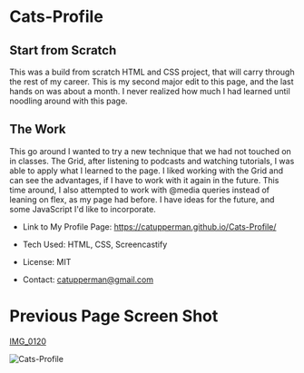 # Cats-Profile

## **Start from Scratch**
This was a build from scratch HTML and CSS project, that will carry through the rest of my career.  This is my second major edit to this page, and the last hands on was about a month.  I never realized how much I had learned until noodling around with this page.  

## **The Work**
This go around I wanted to try a new technique that we had not touched on in classes.  The Grid, after listening to podcasts and watching tutorials, I was able to apply what I learned to the page.  I liked working with the Grid and can see the advantages, if I have to work with it again in the future. This time around, I also attempted to work with @media queries instead of leaning on flex, as my page had before. I have ideas for the future, and some JavaScript I'd like to incorporate.  

* Link to My Profile Page: https://catupperman.github.io/Cats-Profile/

* Tech Used: HTML, CSS, Screencastify

* License: MIT

* Contact: catupperman@gmail.com


# **Previous Page Screen Shot** 
[IMG_0120](https://user-images.githubusercontent.com/84750356/122148978-55005c00-ce29-11eb-9c03-5f98cd17231a.jpeg)


![Cats-Profile](assets/cats-profile.gif)